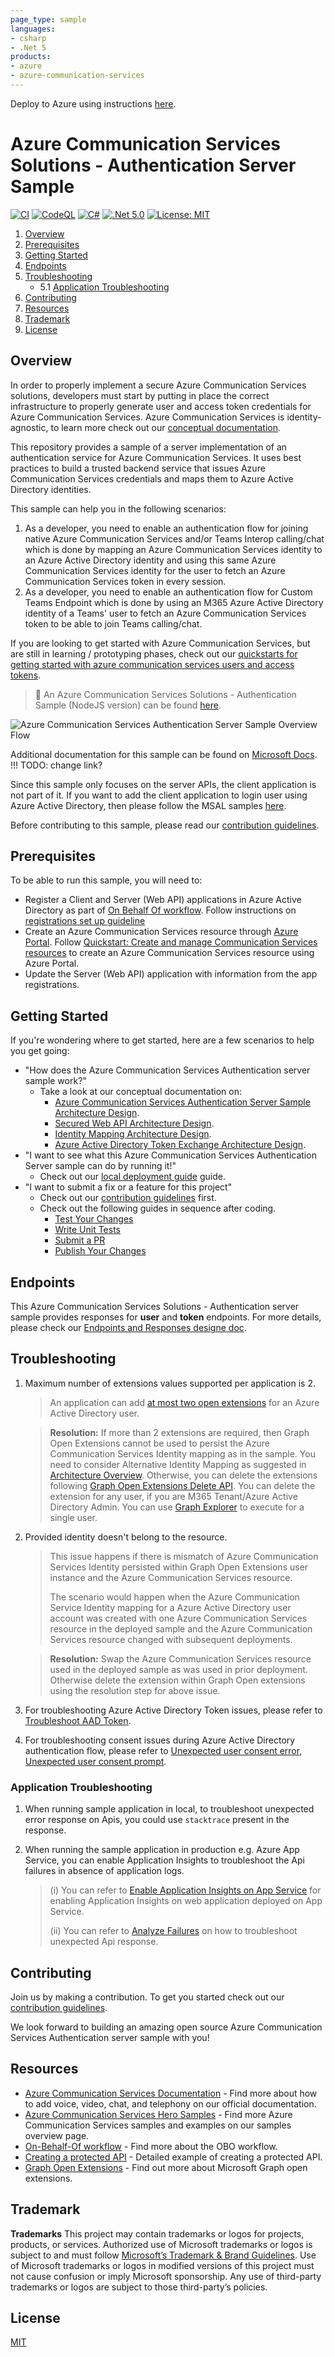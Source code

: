 ```yaml
---
page_type: sample
languages:
- csharp
- .Net 5
products:
- azure
- azure-communication-services
---
```


Deploy to Azure using instructions [here](./docs/deployment-guides/deploy-and-test-sample-on-azure.md).

# Azure Communication Services Solutions - Authentication Server Sample

[![CI](https://github.com/Azure-Samples/communication-services-authentication-hero-csharp/actions/workflows/ci.yml/badge.svg)](https://github.com/Azure-Samples/communication-services-authentication-hero-csharp/actions/workflows/ci.yml)
[![CodeQL](https://github.com/Azure-Samples/communication-services-authentication-hero-csharp/actions/workflows/codeql-analysis.yml/badge.svg)](https://github.com/Azure-Samples/communication-services-authentication-hero-csharp/actions/workflows/codeql-analysis.yml)
[![C#](https://img.shields.io/badge/%3C%2F%3E-C%23-blue)](https://dotnet.microsoft.com/languages/csharp)
[![.Net 5.0](https://img.shields.io/badge/%3C%2F%3E-.Net5.0-%230074c1.svg)](https://dotnet.microsoft.com/)
[![License: MIT](https://img.shields.io/badge/License-MIT-yellow.svg)](https://opensource.org/licenses/MIT)

1. [Overview](#overview)
2. [Prerequisites](#prerequisites)
3. [Getting Started](#getting-started)
4. [Endpoints](#endpoints)
5. [Troubleshooting](#troubleshooting)
   - 5.1 [Application Troubleshooting](#application-troubleshooting)
6. [Contributing](#contributing)
7. [Resources](#resources)
8. [Trademark](#trademark)
9. [License](#license)

## Overview

In order to properly implement a secure Azure Communication Services solutions, developers must start by putting in place the correct infrastructure to properly generate user and access token credentials for Azure Communication Services. Azure Communication Services is identity-agnostic, to learn more check out our [conceptual documentation](https://docs.microsoft.com/azure/communication-services/concepts/identity-model).

This repository provides a sample of a server implementation of an authentication service for Azure Communication Services. It uses best practices to build a trusted backend service that issues Azure Communication Services credentials and maps them to Azure Active Directory identities. 

This sample can help you in the following scenarios:
1. As a developer, you need to enable an authentication flow for joining native Azure Communication Services and/or Teams Interop calling/chat which is done by mapping an Azure Communication Services identity to an Azure Active Directory identity and using this same Azure Communication Services identity for the user to fetch an Azure Communication Services token in every session.
2. As a developer, you need to enable an authentication flow for Custom Teams Endpoint which is done by using an M365 Azure Active Directory identity of a Teams' user to fetch an Azure Communication Services token to be able to join Teams calling/chat.

If you are looking to get started with Azure Communication Services, but are still in learning / prototyping phases, check out our [quickstarts for getting started with azure communication services users and access tokens](https://docs.microsoft.com/azure/communication-services/quickstarts/access-tokens?pivots=programming-language-csharp).

> :loudspeaker: An Azure Communication Services Solutions - Authentication Sample (NodeJS version) can be found [here](https://github.com/Azure-Samples/communication-services-authentication-hero-nodejs).

![Azure Communication Services Authentication Server Sample Overview Flow](docs/images/ACS-Authentication-Server-Sample_Overview-Flow.png)

Additional documentation for this sample can be found on [Microsoft Docs](https://docs.microsoft.com/azure/communication-services/samples/calling-hero-sample). !!! TODO: change link?

Since this sample only focuses on the server APIs, the client application is not part of it. If you want to add the client application to login user using Azure Active Directory, then please follow the MSAL samples [here](https://github.com/AzureAD/microsoft-authentication-library-for-dotnet).

Before contributing to this sample, please read our [contribution guidelines](./CONTRIBUTING.md).

## Prerequisites

To be able to run this sample, you will need to:

- Register a Client and Server (Web API) applications in Azure Active Directory as part of [On Behalf Of workflow](https://docs.microsoft.com/azure/active-directory/develop/v2-oauth2-on-behalf-of-flow). Follow instructions on [registrations set up guideline](./docs/deployment-guides/set-up-app-registrations.md)
- Create an Azure Communication Services resource through [Azure Portal](https://portal.azure.com). Follow [Quickstart: Create and manage Communication Services resources](https://docs.microsoft.com/azure/communication-services/quickstarts/create-communication-resource?tabs=windows&pivots=platform-azp) to create an Azure Communication Services resource using Azure Portal.
- Update the Server (Web API) application with information from the app registrations.

## Getting Started

If you're wondering where to get started, here are a few scenarios to help you get going:

* "How does the Azure Communication Services Authentication server sample work?"
  * Take a look at our conceptual documentation on:
    - [Azure Communication Services Authentication Server Sample Architecture Design](./docs/design-guides/architecture-overview.md).
    - [Secured Web API Architecture Design](./docs/design-guides/secured-web-api-design.md).
    - [Identity Mapping Architecture Design](./docs/design-guides/identity-mapping-design-graph-open-extensions.md).
    - [Azure Active Directory Token Exchange Architecture Design](./docs/design-guides/token-exchange-design.md).
* "I want to see what this Azure Communication Services Authentication Server sample can do by running it!"
  * Check out our [local deployment guide](./docs/deployment-guides/deploy-locally.md) guide.
* "I want to submit a fix or a feature for this project"
  * Check out our [contribution guidelines](CONTRIBUTING.md) first.
  * Check out the following guides in sequence after coding.
    * [Test Your Changes](<docs/contribution-guides/2. test-your-changes.md>)
    * [Write Unit Tests](<docs/contribution-guides/3. write-unit-tests.md>)
    * [Submit a PR](<docs/contribution-guides/4. submit-a-pr.md>)
    * [Publish Your Changes](<docs/contribution-guides/5. publish-your-changes.md>)

## Endpoints

This Azure Communication Services Solutions - Authentication server sample provides responses for **user** and **token** endpoints. For more details, please check our [Endpoints and Responses designe doc](./docs/design-guides/endpoints-and-responses.md).

## Troubleshooting
1. Maximum number of extensions values supported per application is 2.
   > An application can add [at most two open extensions](https://docs.microsoft.com/graph/extensibility-overview#open-extension-limits) for an Azure Active Directory user. 

   > **Resolution:** If more than 2 extensions are required, then Graph Open Extensions cannot be used to persist the Azure Communication Services Identity mapping as in the sample. You need to consider Alternative Identity Mapping as suggested in [Architecture Overview](./docs/design-guides/architecture-overview.md). Otherwise, you can delete the extensions following [Graph Open Extensions Delete API](https://docs.microsoft.com/graph/extensibility-open-users#4-delete-a-users-roaming-profile). You can delete the extension for any user, if you are M365 Tenant/Azure Active Directory Admin. You can use [Graph Explorer](https://developer.microsoft.com/graph/graph-explorer) to execute for a single user.

2. Provided identity doesn't belong to the resource.
   > This issue happens if there is mismatch of Azure Communication Services Identity persisted within Graph Open Extensions user instance and the Azure Communication Services resource.
   >
   > The scenario would happen when the Azure Communication Service Identity mapping for a Azure Active Directory user account was created with one Azure Communication Services resource in the deployed sample and the Azure Communication Services resource changed with subsequent deployments. 

   > **Resolution:** Swap the Azure Communication Services resource used in the deployed sample as was used in prior deployment. Otherwise delete the extension within Graph Open extensions using the resolution step for above issue.

3. For troubleshooting Azure Active Directory Token issues, please refer to [Troubleshoot AAD Token](https://docs.microsoft.com/azure/databricks/dev-tools/api/latest/aad/troubleshoot-aad-token).

4. For troubleshooting consent issues during Azure Active Directory authentication flow, please refer to [Unexpected user consent error](https://docs.microsoft.com/azure/active-directory/manage-apps/application-sign-in-unexpected-user-consent-error#requesting-not-authorized-permissions-error), [Unexpected user consent prompt](https://docs.microsoft.com/azure/active-directory/manage-apps/application-sign-in-unexpected-user-consent-prompt).

### Application Troubleshooting
1. When running sample application in local, to troubleshoot unexpected error response on Apis, you could use `stacktrace` present in the response.

2. When running the sample application in production e.g. Azure App Service, you can enable Application Insights to troubleshoot the Api failures in absence of application logs. 
   > (i) You can refer to [Enable Application Insights on App Service](https://docs.microsoft.com/en-us/azure/azure-monitor/app/azure-web-apps-net-core?tabs=Linux%2Cwindows#enable-monitoring) for enabling Application Insights on web application deployed on App Service.
   >
   > (ii) You can refer to [Analyze Failures](https://docs.microsoft.com/en-us/azure/azure-monitor/app/tutorial-runtime-exceptions#analyze-failures) on how to troubleshoot unexpected Api response. 

## Contributing

Join us by making a contribution. To get you started check out our [contribution guidelines](CONTRIBUTING.md).

We look forward to building an amazing open source Azure Communication Services Authentication server sample with you!

## Resources

- [Azure Communication Services Documentation](https://docs.microsoft.com/azure/communication-services/) - Find more about how to add voice, video, chat, and telephony on our official documentation.
- [Azure Communication Services Hero Samples](https://docs.microsoft.com/azure/communication-services/samples/overview) - Find more Azure Communication Services samples and examples on our samples overview page.
- [On-Behalf-Of workflow](https://docs.microsoft.com/azure/active-directory/develop/v2-oauth2-on-behalf-of-flow) - Find more about the OBO workflow.
- [Creating a protected API](https://github.com/Azure-Samples/active-directory-dotnet-native-aspnetcore-v2/tree/master/2.%20Web%20API%20now%20calls%20Microsoft%20Graph) - Detailed example of creating a protected API.
- [Graph Open Extensions](https://docs.microsoft.com/graph/extensibility-open-users) - Find out more about Microsoft Graph open extensions.

## Trademark

**Trademarks** This project may contain trademarks or logos for projects, products, or services. Authorized use of Microsoft trademarks or logos is subject to and must follow [Microsoft’s Trademark & Brand Guidelines](https://www.microsoft.com/legal/intellectualproperty/trademarks/usage/general). Use of Microsoft trademarks or logos in modified versions of this project must not cause confusion or imply Microsoft sponsorship. Any use of third-party trademarks or logos are subject to those third-party’s policies.

## License

[MIT](LICENSE.md)
